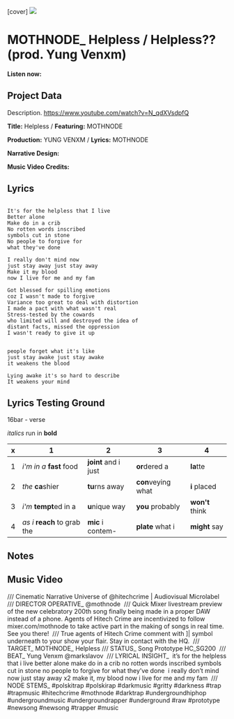 [cover] ![](57175019_319474918741616_8502199518755923887_n.jpg)

# MOTHNODE_ Helpless / Helpless?? (prod. Yung Venxm)

**Listen now:** 

## Project Data

Description.
https://www.youtube.com/watch?v=N_qdXVsdpfQ

**Title:** Helpless / **Featuring:** MOTHNODE

**Production:** YUNG VENXM / **Lyrics:** MOTHNODE

**Narrative Design:**

**Music Video Credits:**

## Lyrics

```

It's for the helpless that I live
Better alone
Make do in a crib
No rotten words inscribed
symbols cut in stone
No people to forgive for 
what they've done

I really don't mind now
just stay away just stay away
Make it my blood    
now I live for me and my fam

Got blessed for spilling emotions
coz I wasn't made to forgive
Variance too great to deal with distortion
I made a pact with what wasn't real
Stress-tested by the cowards
who limited will and destroyed the idea of 
distant facts, missed the oppression
I wasn't ready to give it up


people forget what it's like
just stay awake just stay awake
it weakens the blood

Lying awake it's so hard to describe
It weakens your mind
```

## Lyrics Testing Ground

16bar - verse

*italics* run in
**bold**

| x | 1 | 2 | 3 | 4 |
|---|---|---|---|---|
| 1 | *i'm in a* **fast** food | **joint** and i just  | **or**dered a  | **la**tte  |
| 2 | *the* **ca**shier | **tu**rns away  |  **con**veying what |  **i** placed |
| 3 | *i'm* **tempt**ed in a | **u**nique way  |  **you** probably |  **won't** think |
| 4 | *as i* **reach** to grab the |  **mic** i contem-  | **plate** what i | **might** say |

## Notes

## Music Video

/// Cinematic Narrative Universe of @hitechcrime | Audiovisual Microlabel⁣⁣⁣
⁣⁣⁣
/// DIRECTOR OPERATIVE_ @mothnode⁣⁣⁣
⁣⁣
/// Quick Mixer livestream preview of the new celebratory 200th song finally being made in a proper DAW instead of a phone. Agents of Hitech Crime are incentivized to follow mixer.com/mothnode to take active part in the making of songs in real time. See you there!⁣
⁣⁣
/// True agents of Hitech Crime comment with ]| symbol underneath to your show your flair. Stay in contact with the HQ.⁣⁣⁣
⁣⁣⁣
/// TARGET_ MOTHNODE_ Helpless⁣
/// STATUS_ Song Prototype HC_SG200⁣
⁣⁣⁣
/// BEAT_ Yung Venxm⁣ @markslavov ⁣
/// LYRICAL INSIGHT_⁣⁣⁣
⁣
it’s for the helpless that i live⁣
better alone make do in a crib⁣
no rotten words inscribed symbols cut in stone⁣
no people to forgive for what they’ve done⁣
⁣
i really don’t mind now⁣
just stay away x2⁣
make it, my blood⁣
now i live for me and my fam⁣
⁣
/// NODE STEMS_ #polskitrap #polskirap #darkmusic #gritty #darkness #trap #trapmusic #hitechcrime #mothnode #darktrap #undergroundhiphop #undergroundmusic #undergroundrapper #underground #raw #prototype #newsong #newsong #trapper #music
